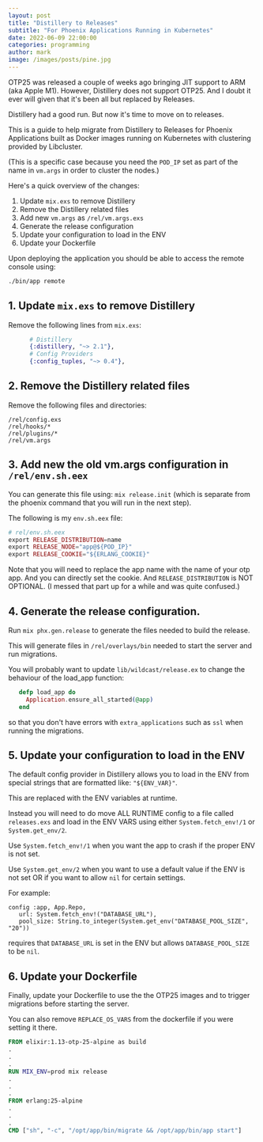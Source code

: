 ```yaml
---
layout: post
title: "Distillery to Releases"
subtitle: "For Phoenix Applications Running in Kubernetes"
date: 2022-06-09 22:00:00
categories: programming
author: mark
image: /images/posts/pine.jpg
---
```


OTP25 was released a couple of weeks ago bringing JIT support to ARM (aka Apple M1). However, Distillery
does not support OTP25. And I doubt it ever will given that it's been all but replaced by Releases.

Distillery had a good run. But now it's time to move on to releases.

This is a guide to help migrate from Distillery to Releases for Phoenix Applications built as Docker images
running on Kubernetes with clustering provided by Libcluster.

(This is a specific case because you need the `POD_IP` set as part of the name in `vm.args` in order
to cluster the nodes.)

Here's a quick overview of the changes:

1. Update `mix.exs` to remove Distillery
2. Remove the Distillery related files
3. Add new `vm.args` as `/rel/vm.args.exs`
4. Generate the release configuration
5. Update your configuration to load in the ENV
6. Update your Dockerfile

Upon deploying the application you should be able to access the remote console using:

```sh
./bin/app remote
```

## 1. Update `mix.exs` to remove Distillery

Remove the following lines from `mix.exs`:

```elixir
      # Distillery
      {:distillery, "~> 2.1"},
      # Config Providers
      {:config_tuples, "~> 0.4"},
```

## 2. Remove the Distillery related files

Remove the following files and directories:

```
/rel/config.exs
/rel/hooks/*
/rel/plugins/*
/rel/vm.args
```

## 3. Add new the old vm.args configuration in `/rel/env.sh.eex`

You can generate this file using: `mix release.init` (which is separate from the phoenix command that you 
will run in the next step).

The following is my `env.sh.eex` file:

```elixir
# rel/env.sh.eex
export RELEASE_DISTRIBUTION=name
export RELEASE_NODE="app@${POD_IP}"
export RELEASE_COOKIE="${ERLANG_COOKIE}"

```

Note that you will need to replace the app name with the name of your otp app.
And you can directly set the cookie. And `RELEASE_DISTRIBUTION` is NOT OPTIONAL.
(I messed that part up for a while and was quite confused.)

## 4. Generate the release configuration.

Run `mix phx.gen.release` to generate the files needed to build the release.

This will generate files in `/rel/overlays/bin` needed to start the server and run migrations.

You will probably want to update `lib/wildcast/release.ex` to change the behaviour of the load_app function:

```elixir
   defp load_app do
     Application.ensure_all_started(@app)
   end
```
so that you don't have errors with `extra_applications` such as `ssl` when running the migrations.

## 5. Update your configuration to load in the ENV

The default config provider in Distillery allows you to load in the ENV from special strings
that are formatted like: `"${ENV_VAR}"`.

This are replaced with the ENV variables at runtime.

Instead you will need to do move ALL RUNTIME config to a file called `releases.exs` and load in the
ENV VARS using either `System.fetch_env!/1` or `System.get_env/2`.

Use `System.fetch_env!/1` when you want the app to crash if the proper ENV is not set.

Use `System.get_env/2` when you want to use a default value if the ENV is not set OR if you want to
allow `nil` for certain settings.

For example:

```
config :app, App.Repo,
   url: System.fetch_env!("DATABASE_URL"),
   pool_size: String.to_integer(System.get_env("DATABASE_POOL_SIZE", "20"))
```

requires that `DATABASE_URL` is set in the ENV but allows `DATABASE_POOL_SIZE` to be `nil`.

## 6. Update your Dockerfile

Finally, update your Dockerfile to use the the OTP25 images and to trigger migrations before starting the server.

You can also remove `REPLACE_OS_VARS` from the dockerfile if you were setting it there. 

```dockerfile
FROM elixir:1.13-otp-25-alpine as build
.
.
.
RUN MIX_ENV=prod mix release
.
.
.
FROM erlang:25-alpine
.
.
.
CMD ["sh", "-c", "/opt/app/bin/migrate && /opt/app/bin/app start"]
```


